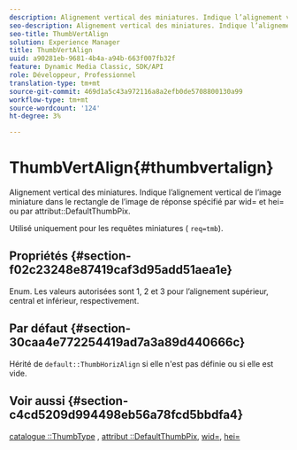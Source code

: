 ```yaml
---
description: Alignement vertical des miniatures. Indique l’alignement vertical de l’image miniature dans le rectangle de l’image de réponse spécifié par wid= et hei= ou par attribut DefaultThumbPix.
seo-description: Alignement vertical des miniatures. Indique l’alignement vertical de l’image miniature dans le rectangle de l’image de réponse spécifié par wid= et hei= ou par attribut DefaultThumbPix.
seo-title: ThumbVertAlign
solution: Experience Manager
title: ThumbVertAlign
uuid: a90281eb-9681-4b4a-a94b-663f007fb32f
feature: Dynamic Media Classic, SDK/API
role: Développeur, Professionnel
translation-type: tm+mt
source-git-commit: 469d1a5c43a972116a8a2efb0de5708800130a99
workflow-type: tm+mt
source-wordcount: '124'
ht-degree: 3%

---
```



# ThumbVertAlign{#thumbvertalign}

Alignement vertical des miniatures. Indique l’alignement vertical de l’image miniature dans le rectangle de l’image de réponse spécifié par wid= et hei= ou par attribut::DefaultThumbPix.

Utilisé uniquement pour les requêtes miniatures ( `req=tmb`).

## Propriétés {#section-f02c23248e87419caf3d95add51aea1e}

Enum. Les valeurs autorisées sont 1, 2 et 3 pour l’alignement supérieur, central et inférieur, respectivement.

## Par défaut {#section-30caa4e772254419ad7a3a89d440666c}

Hérité de `default::ThumbHorizAlign` si elle n&#39;est pas définie ou si elle est vide.

## Voir aussi {#section-c4cd5209d994498eb56a78fcd5bbdfa4}

[catalogue ::ThumbType](/help/aem-is-ir-api/is-api/image-catalog/image-serving-api-ref/c-image-catalog-reference/c-image-svg-data-reference/c-image-data-reference/r-thumbtype-cat.md) ,  [attribut ::DefaultThumbPix](../../../../../is-api/image-catalog/image-serving-api-ref/c-image-catalog-reference/c-attributes-reference/r-defaultthumbpix.md#reference-cf52bb74bed2466e8bc8adb0cacd6141),  [wid=](../../../../../is-api/http-ref/image-serving-api-ref/c-http-protocol-reference/c-command-reference/r-is-http-wid.md#reference-bfeadcb67bf4485f851eb21345527e47),  [hei=](../../../../../is-api/http-ref/image-serving-api-ref/c-http-protocol-reference/c-command-reference/r-is-http-hei.md#reference-6d6f556ccc0e4b98a815e8a5c1944a96)
